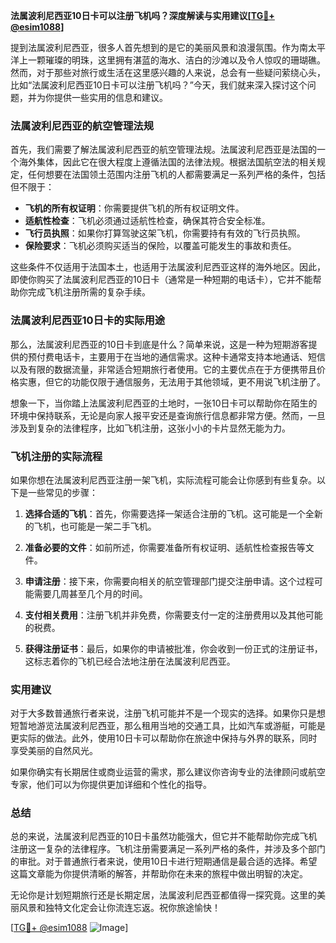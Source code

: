 **法属波利尼西亚10日卡可以注册飞机吗？深度解读与实用建议[[TG💪+ @esim1088](https://t.me/s/esim1088)]**

提到法属波利尼西亚，很多人首先想到的是它的美丽风景和浪漫氛围。作为南太平洋上一颗璀璨的明珠，这里拥有湛蓝的海水、洁白的沙滩以及令人惊叹的珊瑚礁。然而，对于那些对旅行或生活在这里感兴趣的人来说，总会有一些疑问萦绕心头，比如“法属波利尼西亚10日卡可以注册飞机吗？”今天，我们就来深入探讨这个问题，并为你提供一些实用的信息和建议。

### 法属波利尼西亚的航空管理法规

首先，我们需要了解法属波利尼西亚的航空管理法规。法属波利尼西亚是法国的一个海外集体，因此它在很大程度上遵循法国的法律法规。根据法国航空法的相关规定，任何想要在法国领土范围内注册飞机的人都需要满足一系列严格的条件，包括但不限于：

- **飞机的所有权证明**：你需要提供飞机的所有权证明文件。
- **适航性检查**：飞机必须通过适航性检查，确保其符合安全标准。
- **飞行员执照**：如果你打算驾驶这架飞机，你需要持有有效的飞行员执照。
- **保险要求**：飞机必须购买适当的保险，以覆盖可能发生的事故和责任。

这些条件不仅适用于法国本土，也适用于法属波利尼西亚这样的海外地区。因此，即使你购买了法属波利尼西亚的10日卡（通常是一种短期的电话卡），它并不能帮助你完成飞机注册所需的复杂手续。

### 法属波利尼西亚10日卡的实际用途

那么，法属波利尼西亚的10日卡到底是什么？简单来说，这是一种为短期游客提供的预付费电话卡，主要用于在当地的通信需求。这种卡通常支持本地通话、短信以及有限的数据流量，非常适合短期旅行者使用。它的主要优点在于方便携带且价格实惠，但它的功能仅限于通信服务，无法用于其他领域，更不用说飞机注册了。

想象一下，当你踏上法属波利尼西亚的土地时，一张10日卡可以帮助你在陌生的环境中保持联系，无论是向家人报平安还是查询旅行信息都非常方便。然而，一旦涉及到复杂的法律程序，比如飞机注册，这张小小的卡片显然无能为力。

### 飞机注册的实际流程

如果你想在法属波利尼西亚注册一架飞机，实际流程可能会让你感到有些复杂。以下是一些常见的步骤：

1. **选择合适的飞机**：首先，你需要选择一架适合注册的飞机。这可能是一个全新的飞机，也可能是一架二手飞机。
   
2. **准备必要的文件**：如前所述，你需要准备所有权证明、适航性检查报告等文件。

3. **申请注册**：接下来，你需要向相关的航空管理部门提交注册申请。这个过程可能需要几周甚至几个月的时间。

4. **支付相关费用**：注册飞机并非免费，你需要支付一定的注册费用以及其他可能的税费。

5. **获得注册证书**：最后，如果你的申请被批准，你会收到一份正式的注册证书，这标志着你的飞机已经合法地注册在法属波利尼西亚。

### 实用建议

对于大多数普通旅行者来说，注册飞机可能并不是一个现实的选择。如果你只是想短暂地游览法属波利尼西亚，那么租用当地的交通工具，比如汽车或游艇，可能是更实际的做法。此外，使用10日卡可以帮助你在旅途中保持与外界的联系，同时享受美丽的自然风光。

如果你确实有长期居住或商业运营的需求，那么建议你咨询专业的法律顾问或航空专家，他们可以为你提供更加详细和个性化的指导。

### 总结

总的来说，法属波利尼西亚的10日卡虽然功能强大，但它并不能帮助你完成飞机注册这一复杂的法律程序。飞机注册需要满足一系列严格的条件，并涉及多个部门的审批。对于普通旅行者来说，使用10日卡进行短期通信是最合适的选择。希望这篇文章能为你提供清晰的解答，并帮助你在未来的旅程中做出明智的决定。

无论你是计划短期旅行还是长期定居，法属波利尼西亚都值得一探究竟。这里的美丽风景和独特文化定会让你流连忘返。祝你旅途愉快！

[[TG💪+ @esim1088](https://t.me/s/esim1088) ![Image](https://i.postimg.cc/4NQfJmqS/Snipaste-2025-05-13-00-14-12.png)]